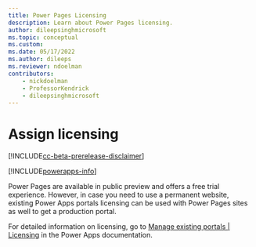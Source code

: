 ```yaml
---
title: Power Pages Licensing
description: Learn about Power Pages licensing.
author: dileepsinghmicrosoft
ms.topic: conceptual
ms.custom: 
ms.date: 05/17/2022
ms.author: dileeps
ms.reviewer: ndoelman
contributors:
    - nickdoelman
    - ProfessorKendrick
    - dileepsinghmicrosoft
---
```


# Assign licensing

[!INCLUDE[cc-beta-prerelease-disclaimer](../includes/cc-beta-prerelease-disclaimer.md)]

[!INCLUDE[powerapps-info](../includes/cc-powerapps-info.md)]

Power Pages are available in public preview and offers a free trial experience. However, in case you need to use a permanent website, existing Power Apps portals licensing can be used with Power Pages sites as well to get a production portal.

For detailed information on licensing, go to [Manage existing portals | Licensing](/powerapps/maker/portals/manage-existing-portals#licensing) in the Power Apps documentation.

